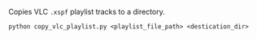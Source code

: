 Copies VLC `.xspf` playlist tracks to a directory.

```
python copy_vlc_playlist.py <playlist_file_path> <destication_dir>
```

